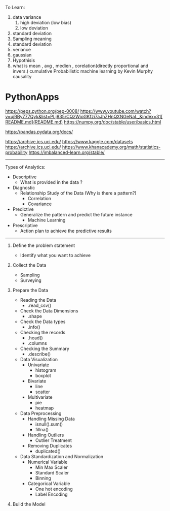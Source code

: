 
To Learn:
1. data variance 
    1. high deviation (low bias) 
   2. low deviation
2. standard deviation
3. Sampling meaning
4. standard deviation 
5. veriance 
6. gaussian 
7. Hypothisis
8. what is mean , avg , medien , corelation(directly proportional and invers.)
cumulative 
Probabilistic machine learning by Kevin Murphy
causality


# PythonApps 
https://peps.python.org/pep-0008/
https://www.youtube.com/watch?v=ujRBy777Qyk&list=PLj835rCQzWioGKfzi7aJhZHnQXNGeNaL_&index=31[README.md](README.md)
https://numpy.org/doc/stable/user/basics.html

https://pandas.pydata.org/docs/

https://archive.ics.uci.edu/
https://www.kaggle.com/datasets
https://archive.ics.uci.edu/
https://www.khanacademy.org/math/statistics-probability
https://imbalanced-learn.org/stable/

------------------

Types of Analytics:
- Descriptive
	- What is provided in the data ?
- Diagnostic
	- Relationship Study of the Data (Why is there a pattern?)
		- Correlation
		- Covariance
- Predictive
	- Generalize the pattern and predict the future instance
		- Machine Learning
- Prescriptive
	- Action plan to achieve the predictive results



-----------
1. Define the problem statement
	- Identify what you want to achieve
2. Collect the Data
	- Sampling
	- Surveying

3. Prepare the Data
	- Reading the Data
		- .read_csv()
	- Check the Data Dimensions
		- .shape
	- Check the Data types
		- .info()
	- Checking the records
		- .head()
		- .columns
	- Checking the Summary
		- .describe()
	- Data Visualization
		- Univariate
			- histogram
			- boxplot
		- Bivariate
			- line
			- scatter
		- Multivariate
			- pie
			- heatmap
	- Data Preprocessing
		- Handling Missing Data
			- isnull().sum()
			- fillna()
		- Handling Outliers
			- Outlier Treatment
		- Removing Duplicates
			- duplicated()
	- Data Standardization and Normalization
		- Numerical Variable
			- Min Max Scaler
			- Standard Scaler
			- Binning
		- Categorical Variable
			- One hot encoding
			- Label Encoding
			

4. Build the Model





